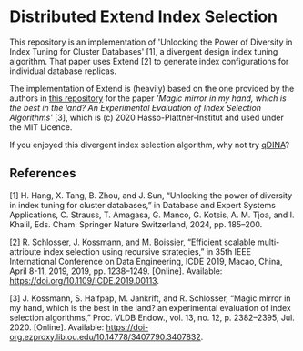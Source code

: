 # Distributed Extend Index Selection

This repository is an implementation of 'Unlocking the Power of Diversity in Index Tuning for Cluster Databases' [1], a divergent design index tuning algorithm. That paper uses Extend [2] to generate index configurations for individual database replicas.

The implementation of Extend is (heavily) based on the one provided by the authors in [this repository](https://github.com/hyrise/index_selection_evaluation) for the paper *'Magic mirror in my hand, which is the best in the land? An Experimental Evaluation of Index Selection Algorithms'* [3], which is (c) 2020 Hasso-Plattner-Institut and used under the MIT Licence.

If you enjoyed this divergent index selection algorithm, why not try [qDINA](https://github.com/const-sambird/dina)?

## References

[1] H. Hang, X. Tang, B. Zhou, and J. Sun, “Unlocking the power of diversity in index tuning for cluster databases,” in Database and Expert Systems Applications, C. Strauss, T. Amagasa, G. Manco, G. Kotsis, A. M. Tjoa, and I. Khalil, Eds. Cham: Springer Nature Switzerland, 2024, pp. 185–200.

[2] R. Schlosser, J. Kossmann, and M. Boissier, “Efficient scalable multi-attribute index selection using recursive strategies,” in 35th IEEE International Conference on Data Engineering, ICDE 2019, Macao, China, April 8-11, 2019, 2019, pp. 1238–1249. [Online]. Available: https://doi.org/10.1109/ICDE.2019.00113.

[3] J. Kossmann, S. Halfpap, M. Jankrift, and R. Schlosser, “Magic mirror in my hand, which is the best in the land? an experimental evaluation of index selection algorithms,” Proc. VLDB Endow., vol. 13, no. 12, p. 2382–2395, Jul. 2020. [Online]. Available: https://doi-org.ezproxy.lib.ou.edu/10.14778/3407790.3407832.

